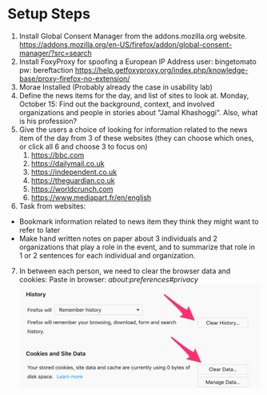 

# Setup Steps
1. Install Global Consent Manager from the addons.mozilla.org website.
  https://addons.mozilla.org/en-US/firefox/addon/global-consent-manager/?src=search
2. Install FoxyProxy for spoofing a European IP Address
  user: bingetomato
  pw: bereftaction
  https://help.getfoxyproxy.org/index.php/knowledge-base/proxy-firefox-no-extension/
3. Morae Installed (Probably already the case in usability lab)
4. Define the news items for the day, and list of sites to look at.
  Monday, October 15: Find out the background, context, and involved organizations and people in stories about "Jamal Khashoggi".  Also, what is his profession?
5. Give the users a choice of looking for information related to the news item of the day from 3 of these websites (they can choose which ones, or click all 6 and choose 3 to focus on)
    1. https://bbc.com
    2. https://dailymail.co.uk
    3. https://independent.co.uk
    4. https://theguardian.co.uk
    5. https://worldcrunch.com
    6. https://www.mediapart.fr/en/english
6. Task from websites:
  - Bookmark information related to news item they think they might want to refer to later
  - Make hand written notes on paper about 3 individuals and 2 organizations that play a role in the event, and to summarize that role in 1 or 2 sentences for each individual and organization.
7. In between each person, we need to clear the browser data and cookies: Paste in browser: *about:preferences#privacy*
![Missing Firefox Image](./firefoxPurge.png)

